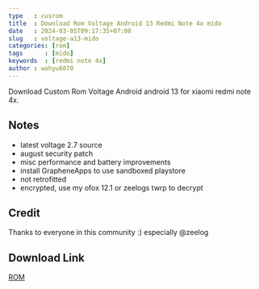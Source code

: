 ```yaml
---
type   : cusrom
title  : Download Rom Voltage Android 13 Redmi Note 4x mido
date   : 2024-03-05T09:17:35+07:00
slug   : voltage-a13-mido
categories: [rom]
tags      : [mido]
keywords  : [redmi note 4x]
author : wahyu6070
---
```


Download Custom Rom Voltage Android android 13 for xiaomi redmi note 4x.

## Notes
- latest voltage 2.7 source
- august security patch
- misc performance and battery improvements
- install GrapheneApps to use sandboxed playstore
- not retrofitted
- encrypted, use my ofox 12.1 or zeelogs twrp to decrypt

## Credit
Thanks to everyone in this community :) especially @zeelog

## Download Link
[ROM](https://drive.google.com/file/d/1CSGw7kwdfe6a59vzmR73gT6g9Gb88URj/view?usp=drivesdk)


